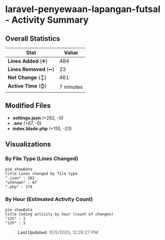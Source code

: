 # laravel-penyewaan-lapangan-futsal - Activity Summary 

## Overall Statistics

| Stat                   | Value                                                             |
| ---------------------- | ----------------------------------------------------------------- |
| **Lines Added** (➕)   | 484                                          |
| **Lines Removed** (➖) | 23                                        |
| **Net Change** (↕)    | 461                |
| **Active Time** (⌚)   | 7 minutes |


## Modified Files
- **settings.json** (+262, -0)
- **.env** (+67, -0)
- **index.blade.php** (+155, -23)

## Visualizations

### By File Type (Lines Changed)

```mermaid
pie showData
title Lines changed by file type
".json" : 262
"unknown" : 67
".php" : 178
```

### By Hour (Estimated Activity Count)

```mermaid
pie showData
title Coding activity by hour (count of changes)
"11h" : 2
"12h" : 5
```


> **Last Updated:** 10/5/2025, 12:26:27 PM
